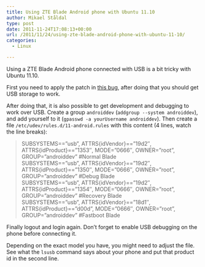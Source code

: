 ```yaml
---
title: Using ZTE Blade Android phone with Ubuntu 11.10
author: Mikael Ståldal
type: post
date: 2011-11-24T17:08:13+00:00
url: /2011/11/24/using-zte-blade-android-phone-with-ubuntu-11-10/
categories:
  - Linux

---
```

Using a ZTE Blade Android phone connected with USB is a bit tricky with Ubuntu 11.10.

First you need to apply the patch in [this bug][1], after doing that you should get USB storage to work.

After doing that, it is also possible to get development and debugging to work over USB. Create a group `androiddev` (`addgroup --system androiddev`), and add yourself to it (`gpasswd -a yourUsername androiddev`). Then create a file `/etc/udev/rules.d/11-android.rules` with this content (4 lines, watch the line breaks):

> SUBSYSTEMS==&#8221;usb&#8221;, ATTRS{idVendor}==&#8221;19d2&#8243;, ATTRS{idProduct}==&#8221;1353&#8243;, MODE=&#8221;0666&#8243;, OWNER=&#8221;root&#8221;, GROUP=&#8221;androiddev&#8221; #Normal Blade  
> SUBSYSTEMS==&#8221;usb&#8221;, ATTRS{idVendor}==&#8221;19d2&#8243;, ATTRS{idProduct}==&#8221;1350&#8243;, MODE=&#8221;0666&#8243;, OWNER=&#8221;root&#8221;, GROUP=&#8221;androiddev&#8221; #Debug Blade  
> SUBSYSTEMS==&#8221;usb&#8221;, ATTRS{idVendor}==&#8221;19d2&#8243;, ATTRS{idProduct}==&#8221;1354&#8243;, MODE=&#8221;0666&#8243;, OWNER=&#8221;root&#8221;, GROUP=&#8221;androiddev&#8221; #Recovery Blade  
> SUBSYSTEMS==&#8221;usb&#8221;, ATTRS{idVendor}==&#8221;18d1&#8243;, ATTRS{idProduct}==&#8221;d00d&#8221;, MODE=&#8221;0666&#8243;, OWNER=&#8221;root&#8221;, GROUP=&#8221;androiddev&#8221; #Fastboot Blade 

Finally logout and login again. Don&#8217;t forget to enable USB debugging on the phone before connecting it.

Depending on the exact model you have, you might need to adjust the file. See what the `lsusb` command says about your phone and put that product id in the second line.

 [1]: https://bugs.launchpad.net/ubuntu/+source/usb-modeswitch-data/+bug/894448